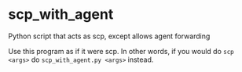 # scp_with_agent
Python script that acts as scp, except allows agent forwarding

Use this program as if it were scp.  In other words, if you would do `scp <args>` do `scp_with_agent.py <args>` instead.

